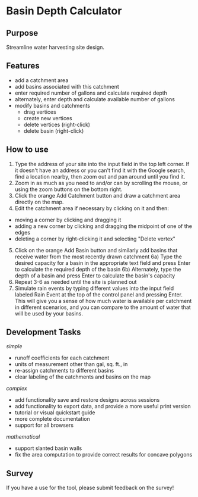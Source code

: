 # Basin Depth Calculator

## Purpose
Streamline water harvesting site design.

## Features
* add a catchment area
* add basins associated with this catchment
* enter required number of gallons and calculate required depth
* alternately, enter depth and calculate available number of gallons
* modify basins and catchments
  * drag vertices
  * create new vertices
  * delete vertices (right-click)
  * delete basin (right-click)

## How to use

1. Type the address of your site into the input field in the top left corner.  If it doesn't have an address or you can't find it with the Google search, find a location nearby, then zoom out and pan around until you find it.
2. Zoom in as much as you need to and/or can by scrolling the mouse, or using the zoom buttons on the bottom right.
3. Click the orange Add Catchment button and draw a catchment area directly on the map.
4. Edit the catchment area if necessary by clicking on it and then:
  * moving a corner by clicking and dragging it
  * adding a new corner by clicking and dragging the midpoint of one of the edges
  * deleting a corner by right-clicking it and selecting "Delete vertex"
5) Click on the orange Add Basin button and similarly add basins that receive water from the most recently drawn catchment
6a) Type the desired capacity for a basin in the appropriate text field and press Enter to calculate the required depth of the basin
6b) Alternately, type the depth of a basin and press Enter to calculate the basin's capacity
7) Repeat 3-6 as needed until the site is planned out
8) Simulate rain events by typing different values into the input field labeled Rain Event at the top of the control panel and pressing Enter.  This will give you a sense of how much water is available per catchment in different scenarios, and you can compare to the amount of water that will be used by your basins.


## Development Tasks
_simple_
* runoff coefficients for each catchment
* units of measurement other than gal, sq. ft., in
* re-assign catchments to different basins
* clear labeling of the catchments and basins on the map

_complex_
* add functionality save and restore designs across sessions
* add functionality to export data, and provide a more useful print version
* tutorial or visual quickstart guide
* more complete documentation
* support for all browsers

_mathematical_
* support slanted basin walls
* fix the area computation to provide correct results for concave polygons



## Survey
If you have a use for the tool, please submit feedback on the survey!
